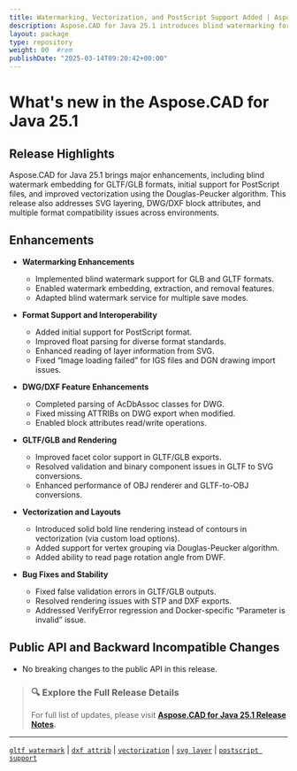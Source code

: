 ```yaml
---
title: Watermarking, Vectorization, and PostScript Support Added | Aspose.CAD for Java 25.1
description: Aspose.CAD for Java 25.1 introduces blind watermarking for GLB/GLTF, PostScript support, enhanced DXF/DWG handling, and vectorization improvements using Douglas-Peucker.
layout: package
type: repository
weight: 00	#rem
publishDate: "2025-03-14T09:20:42+00:00"
---
```


# What's new in the Aspose.CAD for Java 25.1

## Release Highlights

Aspose.CAD for Java 25.1 brings major enhancements, including blind watermark embedding for GLTF/GLB formats, initial support for PostScript files, and improved vectorization using the Douglas-Peucker algorithm. This release also addresses SVG layering, DWG/DXF block attributes, and multiple format compatibility issues across environments.

## Enhancements

- **Watermarking Enhancements**
  - Implemented blind watermark support for GLB and GLTF formats.
  - Enabled watermark embedding, extraction, and removal features.
  - Adapted blind watermark service for multiple save modes.

- **Format Support and Interoperability**
  - Added initial support for PostScript format.
  - Improved float parsing for diverse format standards.
  - Enhanced reading of layer information from SVG.
  - Fixed “Image loading failed” for IGS files and DGN drawing import issues.

- **DWG/DXF Feature Enhancements**
  - Completed parsing of AcDbAssoc classes for DWG.
  - Fixed missing ATTRIBs on DWG export when modified.
  - Enabled block attributes read/write operations.

- **GLTF/GLB and Rendering**
  - Improved facet color support in GLTF/GLB exports.
  - Resolved validation and binary component issues in GLTF to SVG conversions.
  - Enhanced performance of OBJ renderer and GLTF-to-OBJ conversions.

- **Vectorization and Layouts**
  - Introduced solid bold line rendering instead of contours in vectorization (via custom load options).
  - Added support for vertex grouping via Douglas-Peucker algorithm.
  - Added ability to read page rotation angle from DWF.

- **Bug Fixes and Stability**
  - Fixed false validation errors in GLTF/GLB outputs.
  - Resolved rendering issues with STP and DXF exports.
  - Addressed VerifyError regression and Docker-specific “Parameter is invalid” issue.

## Public API and Backward Incompatible Changes

- No breaking changes to the public API in this release.

> ### 🔍 Explore the Full Release Details
>
> For full list of updates, please visit **[Aspose.CAD for Java 25.1 Release Notes](https://releases.aspose.com/cad/java/release-notes/2025/aspose-cad-for-java-25-1-release-notes/).**

---

[`gltf watermark`](https://search.aspose.com/q/gltf-watermark.html) | [`dxf attrib`](https://search.aspose.com/q/dxf-attrib.html) | [`vectorization`](https://search.aspose.com/q/vectorization.html) | [`svg layer`](https://search.aspose.com/q/svg-layer.html) | [`postscript support`](https://search.aspose.com/q/postscript-support.html)
